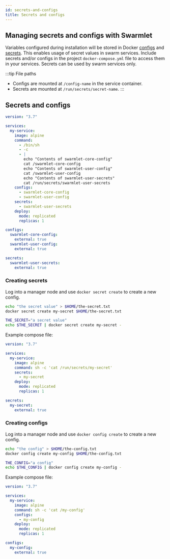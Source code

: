 ```yaml
---
id: secrets-and-configs
title: Secrets and configs
---
```


## Managing secrets and configs with Swarmlet

Variables configured during installation will be stored in Docker [configs](https://docs.docker.com/engine/swarm/configs/) and [secrets](https://docs.docker.com/engine/swarm/secrets/). This enables usage of secret values in swarm services. Include secrets and/or configs in the project `docker-compose.yml` file to access them in your services. Secrets can be used by swarm services only.

:::tip File paths

- Configs are mounted at `/config-name` in the service container.
- Secrets are mounted at `/run/secrets/secret-name`.
:::

## Secrets and configs

```yml
version: "3.7"

services:
  my-service:
    image: alpine
    command:
      - /bin/sh
      - -c
      - |
        echo "Contents of swarmlet-core-config"
        cat /swarmlet-core-config
        echo "Contents of swarmlet-user-config"
        cat /swarmlet-user-config
        echo "Contents of swarmlet-user-secrets"
        cat /run/secrets/swarmlet-user-secrets
    configs:
      - swarmlet-core-config
      - swarmlet-user-config
    secrets:
      - swarmlet-user-secrets
    deploy:
      mode: replicated
      replicas: 1

configs:
  swarmlet-core-config:
    external: true
  swarmlet-user-config:
    external: true

secrets:
  swarmlet-user-secrets:
    external: true
```

### Creating secrets

Log into a manager node and use `docker secret create` to create a new config.

```bash
echo "the secret value" > $HOME/the-secret.txt
docker secret create my-secret $HOME/the-secret.txt

THE_SECRET="a secret value"
echo $THE_SECRET | docker secret create my-secret -
```

Example compose file:

```yml
version: "3.7"

services:
  my-service:
    image: alpine
    command: sh -c 'cat /run/secrets/my-secret'
    secrets:
      - my-secret
    deploy:
      mode: replicated
      replicas: 1

secrets:
  my-secret:
    external: true
```

### Creating configs

Log into a manager node and use `docker config create` to create a new config.

```bash
echo "the config" > $HOME/the-config.txt
docker config create my-config $HOME/the-config.txt

THE_CONFIG="a config"
echo $THE_CONFIG | docker config create my-config -
```

Example compose file:

```yml
version: "3.7"

services:
  my-service:
    image: alpine
    command: sh -c 'cat /my-config'
    configs:
      - my-config
    deploy:
      mode: replicated
      replicas: 1

configs:
  my-config:
    external: true
```
